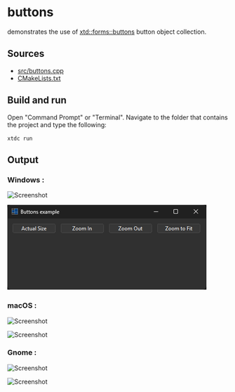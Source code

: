 # buttons

demonstrates the use of [xtd::forms::buttons](https://gammasoft71.github.io/xtd/reference_guides/latest/classxtd_1_1forms_1_1buttons.html) button object collection.

## Sources

* [src/buttons.cpp](src/buttons.cpp)
* [CMakeLists.txt](CMakeLists.txt)

## Build and run

Open "Command Prompt" or "Terminal". Navigate to the folder that contains the project and type the following:

```shell
xtdc run
```

## Output

### Windows :

![Screenshot](../../../../docs/pictures/examples/buttons_w.png)

![Screenshot](../../../../docs/pictures/examples/buttons_wd.png)

### macOS :

![Screenshot](../../../../docs/pictures/examples/buttons_m.png)

![Screenshot](../../../../docs/pictures/examples/buttons_md.png)

### Gnome :

![Screenshot](../../../../docs/pictures/examples/buttons_g.png)

![Screenshot](../../../../docs/pictures/examples/buttons_gd.png)
